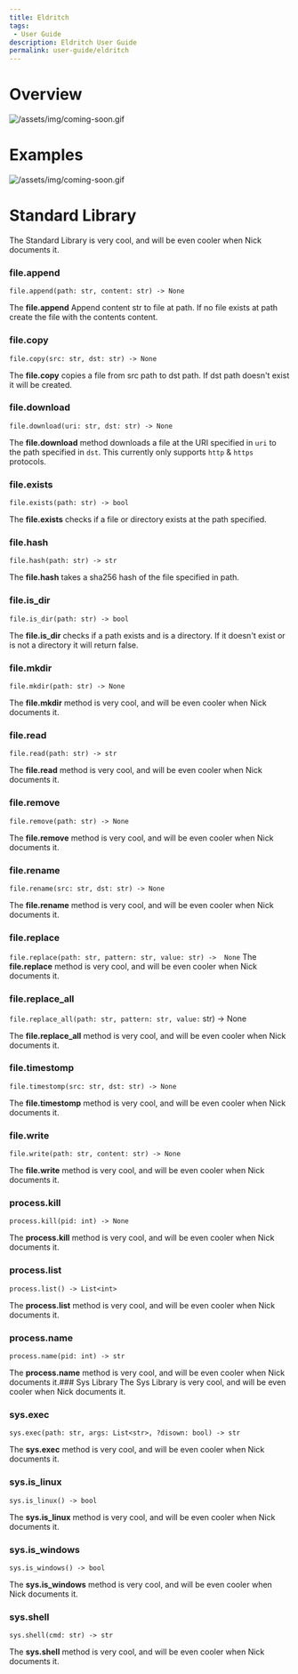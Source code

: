 ```yaml
---
title: Eldritch
tags: 
 - User Guide
description: Eldritch User Guide
permalink: user-guide/eldritch
---
```

# Overview
![/assets/img/coming-soon.gif](/assets/img/coming-soon.gif)

# Examples
![/assets/img/coming-soon.gif](/assets/img/coming-soon.gif)

# Standard Library
The Standard Library is very cool, and will be even cooler when Nick documents it.

### file.append
`file.append(path: str, content: str) -> None`

The <b>file.append</b> Append content str to file at path. If no file exists at path create the file with the contents content.

### file.copy
`file.copy(src: str, dst: str) -> None`

The <b>file.copy</b> copies a file from src path to dst path. If dst path doesn't exist it will be created.

### file.download
`file.download(uri: str, dst: str) -> None`

The <b>file.download</b> method downloads a file at the URI specified in `uri` to the path specified in `dst`. This currently only supports `http` & `https` protocols.

### file.exists
`file.exists(path: str) -> bool`

The <b>file.exists</b> checks if a file or directory exists at the path specified.

### file.hash
`file.hash(path: str) -> str`

The <b>file.hash</b> takes a sha256 hash of the file specified in path.

### file.is_dir
`file.is_dir(path: str) -> bool`

The <b>file.is_dir</b> checks if a path exists and is a directory. If it doesn't exist or is not a directory it will return false.

### file.mkdir
`file.mkdir(path: str) -> None`

The <b>file.mkdir</b> method is very cool, and will be even cooler when Nick documents it.

### file.read
`file.read(path: str) -> str`

The <b>file.read</b> method is very cool, and will be even cooler when Nick documents it.

### file.remove
`file.remove(path: str) -> None`

The <b>file.remove</b> method is very cool, and will be even cooler when Nick documents it.

### file.rename
`file.rename(src: str, dst: str) -> None`

The <b>file.rename</b> method is very cool, and will be even cooler when Nick documents it.

### file.replace
`file.replace(path: str, pattern: str, value: str) -> 
None`
The <b>file.replace</b> method is very cool, and will be even cooler when Nick documents it.

### file.replace_all
`file.replace_all(path: str, pattern: str, value:` str) -> None

The <b>file.replace_all</b> method is very cool, and will be even cooler when Nick documents it.

### file.timestomp
`file.timestomp(src: str, dst: str) -> None`

The <b>file.timestomp</b> method is very cool, and will be even cooler when Nick documents it.

### file.write
`file.write(path: str, content: str) -> None`

The <b>file.write</b> method is very cool, and will be even cooler when Nick documents it.

### process.kill
`process.kill(pid: int) -> None`

The <b>process.kill</b> method is very cool, and will be even cooler when Nick documents it.

### process.list
`process.list() -> List<int>`

The <b>process.list</b> method is very cool, and will be even cooler when Nick documents it.

### process.name
`process.name(pid: int) -> str`

The <b>process.name</b> method is very cool, and will be even cooler when Nick documents it.### Sys Library
The Sys Library is very cool, and will be even cooler when Nick documents it.

### sys.exec
`sys.exec(path: str, args: List<str>, ?disown: bool) -> str`


The <b>sys.exec</b> method is very cool, and will be even cooler when Nick documents it.

### sys.is_linux
`sys.is_linux() -> bool`

The <b>sys.is_linux</b> method is very cool, and will be even cooler when Nick documents it.

### sys.is_windows
`sys.is_windows() -> bool`

The <b>sys.is_windows</b> method is very cool, and will be even cooler when Nick documents it.

### sys.shell
`sys.shell(cmd: str) -> str`

The <b>sys.shell</b> method is very cool, and will be even cooler when Nick documents it.

